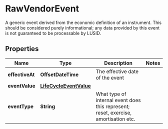

# RawVendorEvent

A generic event derived from the economic definition of an instrument. This should be considered purely  informational; any data provided by this event is not guaranteed to be processable by LUSID.

## Properties

| Name | Type | Description | Notes |
|------------ | ------------- | ------------- | -------------|
|**effectiveAt** | **OffsetDateTime** | The effective date of the event |  |
|**eventValue** | [**LifeCycleEventValue**](LifeCycleEventValue.md) |  |  |
|**eventType** | **String** | What type of internal event does this represent; reset, exercise, amortisation etc. |  |



